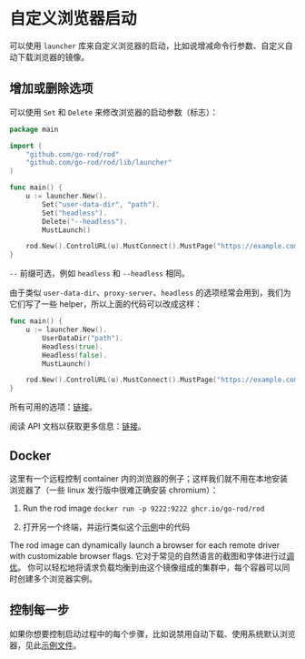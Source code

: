 # 自定义浏览器启动

可以使用 `launcher` 库来自定义浏览器的启动，比如说增减命令行参数、自定义自动下载浏览器的镜像。

## 增加或删除选项

可以使用 `Set` 和 `Delete` 来修改浏览器的启动参数（标志）：

```go
package main

import (
    "github.com/go-rod/rod"
    "github.com/go-rod/rod/lib/launcher"
)

func main() {
    u := launcher.New().
        Set("user-data-dir", "path").
        Set("headless").
        Delete("--headless").
        MustLaunch()

    rod.New().ControlURL(u).MustConnect().MustPage("https://example.com")
}
```

`--` 前缀可选，例如 `headless` 和 `--headless` 相同。

由于类似 `user-data-dir`、`proxy-server`、`headless` 的选项经常会用到，我们为它们写了一些 helper，所以上面的代码可以改成这样：

```go
func main() {
    u := launcher.New().
        UserDataDir("path").
        Headless(true).
        Headless(false).
        MustLaunch()

    rod.New().ControlURL(u).MustConnect().MustPage("https://example.com")
}
```

所有可用的选项：[链接](https://peter.sh/experiments/chromium-command-line-switches)。

阅读 API 文档以获取更多信息：[链接](https://pkg.go.dev/github.com/go-rod/rod/lib/launcher#Launcher)。

## Docker

这里有一个远程控制 container 内的浏览器的例子；这样我们就不用在本地安装浏览器了（一些 linux 发行版中很难正确安装 chromium）：

1. Run the rod image `docker run -p 9222:9222 ghcr.io/go-rod/rod`

2. 打开另一个终端，并运行类似这个[示例](https://github.com/go-rod/rod/blob/master/lib/examples/remote-launch/main.go)中的代码

The rod image can dynamically launch a browser for each remote driver with customizable browser flags. 它对于常见的自然语言的截图和字体进行过[调优](https://github.com/go-rod/rod/blob/master/lib/docker/Dockerfile)。 你可以轻松地将请求负载均衡到由这个镜像组成的集群中，每个容器可以同时创建多个浏览器实例。

## 控制每一步

如果你想要控制启动过程中的每个步骤，比如说禁用自动下载、使用系统默认浏览器，见此[示例文件](https://github.com/go-rod/rod/blob/master/lib/launcher/example_test.go)。
